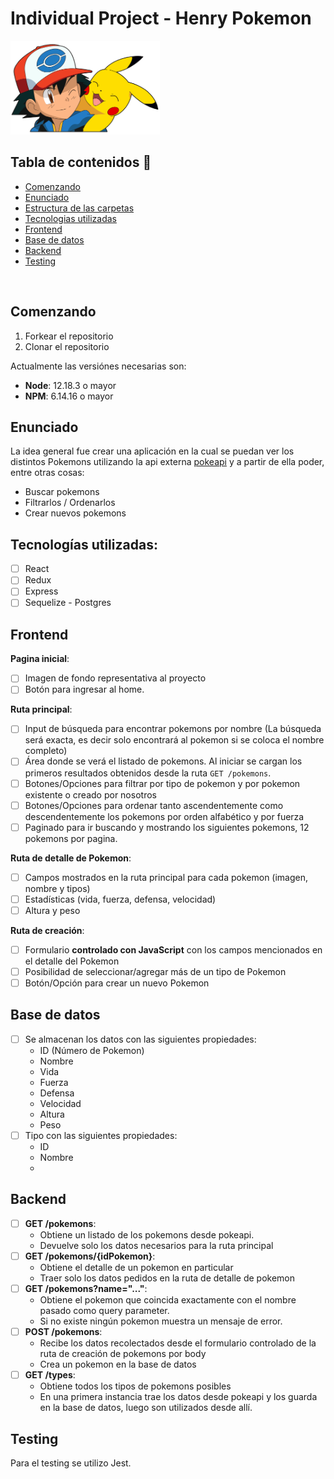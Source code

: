 
# Individual Project - Henry Pokemon

<p align="left">
  <img height="150" src="./pokemon.png" />
</p>

## Tabla de contenidos :scroll:
- [Comenzando](#comenzando)
- [Enunciado](#enunciado-dart)
- [Estructura de las carpetas](#estructura-de-las-carpetas-open_file_folder)
- [Tecnologias utilizadas](#tecnologias-utilizadas-package)
- [Frontend](#frontend-world_map)
- [Base de datos](#base-de-datos-performing_arts)
- [Backend](#backend)
- [Testing](#testing)

<br />


## Comenzando

 1. Forkear el repositorio
 2. Clonar el repositorio

Actualmente las versiónes necesarias son:

 * __Node__: 12.18.3 o mayor
 * __NPM__: 6.14.16 o mayor

## Enunciado

La idea general fue crear una aplicación en la cual se puedan ver los distintos Pokemons utilizando la api externa [pokeapi](https://pokeapi.co/) y a partir de ella poder, entre otras cosas:

  - Buscar pokemons
  - Filtrarlos / Ordenarlos
  - Crear nuevos pokemons


## Tecnologías utilizadas:
- [ ] React
- [ ] Redux
- [ ] Express
- [ ] Sequelize - Postgres

## Frontend

__Pagina inicial__: 
- [ ] Imagen de fondo representativa al proyecto
- [ ] Botón para ingresar al home.

__Ruta principal__: 
- [ ] Input de búsqueda para encontrar pokemons por nombre (La búsqueda será exacta, es decir solo encontrará al pokemon si se coloca el nombre completo)
- [ ] Área donde se verá el listado de pokemons. Al iniciar se cargan los primeros resultados obtenidos desde la ruta `GET /pokemons`.
- [ ] Botones/Opciones para filtrar por tipo de pokemon y por pokemon existente o creado por nosotros
- [ ] Botones/Opciones para ordenar tanto ascendentemente como descendentemente los pokemons por orden alfabético y por fuerza
- [ ] Paginado para ir buscando y mostrando los siguientes pokemons, 12 pokemons por pagina.

__Ruta de detalle de Pokemon__:
- [ ] Campos mostrados en la ruta principal para cada pokemon (imagen, nombre y tipos)
- [ ] Estadísticas (vida, fuerza, defensa, velocidad)
- [ ] Altura y peso

__Ruta de creación__: 
- [ ] Formulario __controlado con JavaScript__ con los campos mencionados en el detalle del Pokemon
- [ ] Posibilidad de seleccionar/agregar más de un tipo de Pokemon
- [ ] Botón/Opción para crear un nuevo Pokemon

## Base de datos
- [ ] Se almacenan los datos con las siguientes propiedades:
  - ID (Número de Pokemon)
  - Nombre
  - Vida
  - Fuerza
  - Defensa
  - Velocidad
  - Altura
  - Peso
- [ ] Tipo con las siguientes propiedades:
  - ID
  - Nombre
  - 
## Backend

- [ ] __GET /pokemons__:
  - Obtiene un listado de los pokemons desde pokeapi.
  - Devuelve solo los datos necesarios para la ruta principal
- [ ] __GET /pokemons/{idPokemon}__:
  - Obtiene el detalle de un pokemon en particular
  - Traer solo los datos pedidos en la ruta de detalle de pokemon
- [ ] __GET /pokemons?name="..."__:
  - Obtiene el pokemon que coincida exactamente con el nombre pasado como query parameter.
  - Si no existe ningún pokemon muestra un mensaje de error.
- [ ] __POST /pokemons__:
  - Recibe los datos recolectados desde el formulario controlado de la ruta de creación de pokemons por body
  - Crea un pokemon en la base de datos
- [ ] __GET /types__:
  - Obtiene todos los tipos de pokemons posibles
  - En una primera instancia trae los datos desde pokeapi y los guarda en la base de datos, luego son utilizados desde allí.


## Testing
Para el testing se utilizo Jest.

